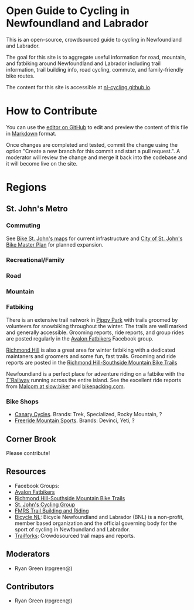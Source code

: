 # Open Guide to Cycling in Newfoundland and Labrador

This is an open-source, crowdsourced guide to cycling in Newfoundland and Labrador. 

The goal for this site is to aggregate useful information for road, mountain, and fatbiking around Newfoundland and Labrador including trail information, trail building info, road cycling, commute, and family-friendly bike routes.

The content for this site is accessible at [nl-cycling.github.io](https://nl-cycling.github.io).

# How to Contribute
You can use the [editor on GitHub](https://github.com/rpgreen/nl-cycling/edit/master/index.md) to edit and preview the content of this file in [Markdown](https://guides.github.com/features/mastering-markdown/) format.

Once changes are completed and tested, commit the change using the option "Create a new branch for this commit and start a pull request.". A moderator will review the change and merge it back into the codebase and it will become live on the site.

# Regions

## St. John's Metro

### Commuting
See [Bike St. John's maps](http://www.bikestjohns.ca/maps/) for current infrastructure and [City of St. John's Bike Master Plan](https://www.engagestjohns.ca/6586/documents/16412) for planned expansion.

### Recreational/Family

### Road

### Mountain

### Fatbiking
There is an extensive trail network in [Pippy Park](https://www.trailforks.com/region/pippy-park/) with trails groomed by volunteers for snowbiking throughout the winter. The trails are well marked and generally accessible. Grooming reports, ride reports, and group rides are posted regularly in the [Avalon Fatbikers](https://www.facebook.com/groups/217745801944217/)
 Facebook group.

[Richmond Hill](https://www.trailforks.com/region/richmond-hill-13822/) is also a great area for winter fatbiking with a dedicated maintaners and groomers and some fun, fast trails. Grooming and ride reports are posted in the [Richmond Hill-Southside Mountain Bike Trails](https://www.facebook.com/groups/487348724623180/)

Newfoundland is a perfect place for adventure riding on a fatbike with the [T'Railway](https://www.trailway.ca/) running across the entire island. See the excellent ride reports from [Malcom at slow:biker](https://theslowbiker.wordpress.com/) and [bikepacking.com](https://bikepacking.com/routes/newfoundland-trailway/).

### Bike Shops
- [Canary Cycles](https://www.canarycycles.ca/). Brands: Trek, Specialized, Rocky Mountain, ?
- [Freeride Mountain Sports](http://www.freeridems.com/). Brands: Devinci, Yeti, ?

## Corner Brook
Please contribute!

## Resources
- Facebook Groups:
- [Avalon Fatbikers](https://www.facebook.com/groups/217745801944217/)
- [Richmond Hill-Southside Mountain Bike Trails](https://www.facebook.com/groups/487348724623180/)
- [St. John's Cycling Group](https://www.facebook.com/groups/stjohnscycling/)
- [FMRS Trail Building and Riding](https://www.facebook.com/groups/833332940068319/)
- [Bicycle NL](http://bicyclenl.com): Bicycle Newfoundland and Labrador (BNL) is a non-profit, member based organization and the official governing body for the sport of cycling in Newfoundland and Labrador.
- [Trailforks](https://www.trailforks.com/region/newfoundland/): Crowdosourced trail maps and reports.

## Moderators
- Ryan Green (rpgreen@)

## Contributors
- Ryan Green (rpgreen@)
